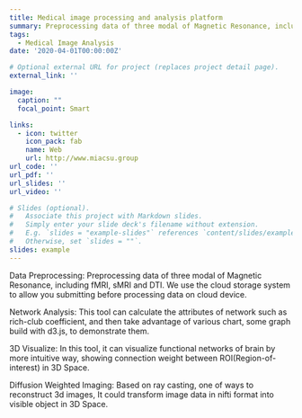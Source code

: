 ```yaml
---
title: Medical image processing and analysis platform
summary: Preprocessing data of three modal of Magnetic Resonance, including fMRI, sMRI and DTI.
tags:
  - Medical Image Analysis
date: '2020-04-01T00:00:00Z'

# Optional external URL for project (replaces project detail page).
external_link: ''

image:
  caption: ""
  focal_point: Smart

links:
  - icon: twitter
    icon_pack: fab
    name: Web
    url: http://www.miacsu.group
url_code: ''
url_pdf: ''
url_slides: ''
url_video: ''

# Slides (optional).
#   Associate this project with Markdown slides.
#   Simply enter your slide deck's filename without extension.
#   E.g. `slides = "example-slides"` references `content/slides/example-slides.md`.
#   Otherwise, set `slides = ""`.
slides: example
---
```


Data Preprocessing: Preprocessing data of three modal of Magnetic Resonance, including fMRI, sMRI and DTI. We use the cloud storage system to allow you submitting before processing data on cloud device.

Network Analysis: This tool can calculate the attributes of network such as rich-club coefficient, and then take advantage of various chart, some graph build with d3.js, to demonstrate them.

3D Visualize: In this tool, it can visualize functional networks of brain by more intuitive way, showing connection weight between ROI(Region-of-interest) in 3D Space.

Diffusion Weighted Imaging: Based on ray casting, one of ways to reconstruct 3d images, It could transform image data in nifti format into visible object in 3D Space.
